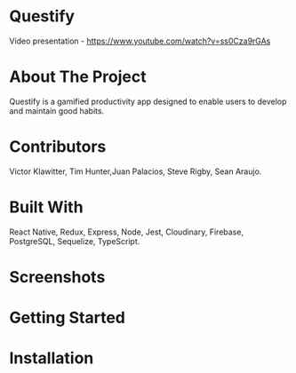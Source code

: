 # Questify
Video presentation - https://www.youtube.com/watch?v=ss0Cza9rGAs

# About The Project

Questify is a gamified productivity app designed to enable users to develop and maintain good habits.

# Contributors

Victor Klawitter, Tim Hunter,Juan Palacios, Steve Rigby, Sean Araujo.

# Built With

React Native, Redux, Express, Node, Jest, Cloudinary, Firebase, PostgreSQL, Sequelize, TypeScript.

# Screenshots

# Getting Started
# Installation
